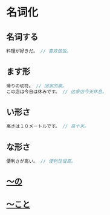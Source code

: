 # 名词化

## 名词する

```js
料理が好きだ。 // 喜欢做饭。
```

## ます形

```js
帰りの切符。 // 回家的票。
この店は今日は休みです。 // 这家店今天休息。
```

## い形さ

```js
高さは１０メートルです。 // 高十米。
```

## な形さ

```js
便利さが高い。 // 便利性很高。
```

## [〜の](#の)

## [〜こと](#こと)
